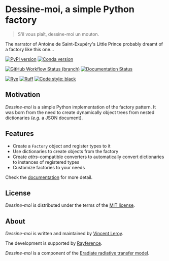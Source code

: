 # Dessine-moi, a simple Python factory

> S'il vous plaît, dessine-moi un mouton.

The narrator of Antoine de Saint-Exupéry's Little Prince probably dreamt of a
factory like this one...

[![PyPI version](https://img.shields.io/pypi/v/dessinemoi?color=blue)](https://pypi.org/project/dessinemoi)
[![Conda version](https://img.shields.io/conda/v/conda-forge/dessinemoi?color=blue)](https://anaconda.org/conda-forge/dessinemoi)

[![GitHub Workflow Status (branch)](https://img.shields.io/github/actions/workflow/status/leroyvn/dessinemoi/ci.yml?branch=main)](https://github.com/leroyvn/dessinemoi/actions/workflows/ci.yml)
[![Documentation Status](https://img.shields.io/readthedocs/dessinemoi)](https://dessinemoi.readthedocs.io)

[![Rye](https://img.shields.io/endpoint?url=https://raw.githubusercontent.com/mitsuhiko/rye/main/artwork/badge.json)](https://rye-up.com)
[![Ruff](https://img.shields.io/endpoint?url=https://raw.githubusercontent.com/astral-sh/ruff/main/assets/badge/v2.json)](https://github.com/astral-sh/ruff)
[![Code style: black](https://img.shields.io/badge/code%20style-black-black?style)](https://black.readthedocs.io)

## Motivation

*Dessine-moi* is a simple Python implementation of the factory pattern. It was
born from the need to create dynamically object trees from nested dictionaries
(*e.g.* a JSON document).

## Features

- Create a `Factory` object and register types to it
- Use dictionaries to create objects from the factory
- Create *attrs*-compatible converters to automatically convert dictionaries to
  instances of registered types
- Customize factories to your needs

Check the [documentation](https://dessinemoi.readthedocs.io) for more detail.

## License

*Dessine-moi* is distributed under the terms of the
[MIT license](https://choosealicense.com/licenses/mit/).

## About

*Dessine-moi* is written and maintained by [Vincent Leroy](https://github.com/leroyvn).

The development is supported by [Rayference](https://www.rayference.eu).

*Dessine-moi* is a component of the
[Eradiate radiative transfer model](https://www.eradiate.eu).
